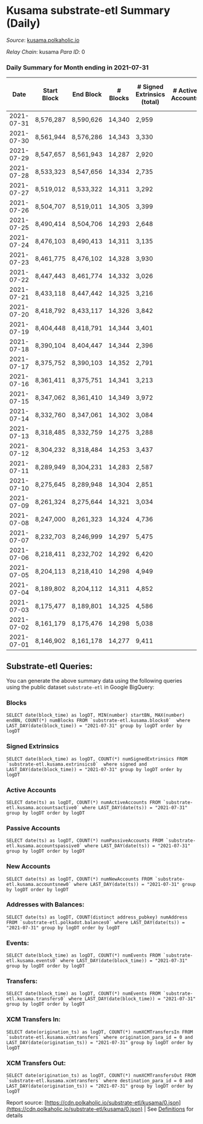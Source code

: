 # Kusama substrate-etl Summary (Daily)

_Source_: [kusama.polkaholic.io](https://kusama.polkaholic.io)

*Relay Chain*: kusama
*Para ID*: 0



### Daily Summary for Month ending in 2021-07-31


| Date | Start Block | End Block | # Blocks | # Signed Extrinsics (total) | # Active Accounts | # Passive | # New | # Addresses with Balances | # Events | # Transfers | # XCM Transfers In | # XCM Transfers Out | Issues | 
| ---- | ----------- | --------- | -------- | --------------------------- | ----------------- | --------- | ----- | ------------------------- | -------- | ----------- | ------------------ | ------------------- | ------ |
| 2021-07-31 | 8,576,287 | 8,590,626 | 14,340 | 2,959 |  |  |  | 136,351 | 180,937 | 1,311 ($15,834,884.90) | 80 ($1,039,623.19) |   |  |
| 2021-07-30 | 8,561,944 | 8,576,286 | 14,343 | 3,330 |  |  |  |  | 187,238 | 1,402 ($10,769,962.48) | 92 ($1,063,865.14) |   |  |
| 2021-07-29 | 8,547,657 | 8,561,943 | 14,287 | 2,920 |  |  |  |  | 180,918 | 1,179 ($11,613,266.62) | 77 ($578,157.98) |   |  |
| 2021-07-28 | 8,533,323 | 8,547,656 | 14,334 | 2,735 |  |  |  |  | 175,856 | 1,144 ($8,796,648.41) | 74 ($128,827.51) |   |  |
| 2021-07-27 | 8,519,012 | 8,533,322 | 14,311 | 3,292 |  |  |  |  | 177,972 | 1,336 ($36,199,070.40) | 42 ($149,097.56) |   |  |
| 2021-07-26 | 8,504,707 | 8,519,011 | 14,305 | 3,399 |  |  |  |  | 183,105 | 1,496 ($20,268,663.18) | 57 ($274,497.00) |   |  |
| 2021-07-25 | 8,490,414 | 8,504,706 | 14,293 | 2,648 |  |  |  |  | 181,324 | 1,078 ($5,806,083.87) | 23 ($678,641.01) |   |  |
| 2021-07-24 | 8,476,103 | 8,490,413 | 14,311 | 3,135 |  |  |  |  | 175,274 | 1,360 ($40,121,994.88) | 83 ($1,037,252.62) |   |  |
| 2021-07-23 | 8,461,775 | 8,476,102 | 14,328 | 3,930 |  |  |  |  | 183,897 | 8,076 ($69,833,691.82) | 138 ($1,490,881.39) |   |  |
| 2021-07-22 | 8,447,443 | 8,461,774 | 14,332 | 3,026 |  |  |  |  | 176,647 | 1,266 ($7,201,140.19) | 17 ($66,163.97) |   |  |
| 2021-07-21 | 8,433,118 | 8,447,442 | 14,325 | 3,216 |  |  |  |  | 169,727 | 1,584 ($13,634,083.67) | 9 ($34,972.84) |   |  |
| 2021-07-20 | 8,418,792 | 8,433,117 | 14,326 | 3,842 |  |  |  |  | 177,135 | 2,097 ($17,137,281.27) | 12 ($25,160.59) |   |  |
| 2021-07-19 | 8,404,448 | 8,418,791 | 14,344 | 3,401 |  |  |  |  | 160,468 | 1,912 ($15,559,970.87) | 1 ($1,661.11) |   |  |
| 2021-07-18 | 8,390,104 | 8,404,447 | 14,344 | 2,396 |  |  |  |  | 156,712 | 1,198 ($4,216,025.06) |   |   |  |
| 2021-07-17 | 8,375,752 | 8,390,103 | 14,352 | 2,791 |  |  |  |  | 160,213 | 1,318 ($9,946,259.96) |   |   |  |
| 2021-07-16 | 8,361,411 | 8,375,751 | 14,341 | 3,213 |  |  |  |  | 160,461 | 1,614 ($30,005,134.34) | 3 ($34.82) |   |  |
| 2021-07-15 | 8,347,062 | 8,361,410 | 14,349 | 3,972 |  |  |  |  | 162,920 | 2,456 ($79,364,287.62) | 10 ($933.86) |   |  |
| 2021-07-14 | 8,332,760 | 8,347,061 | 14,302 | 3,084 |  |  |  |  | 169,796 | 1,437 ($35,541,021.32) | 12 ($1,251.37) |   |  |
| 2021-07-13 | 8,318,485 | 8,332,759 | 14,275 | 3,288 |  |  |  |  | 162,186 | 1,521 ($12,473,786.51) | 1 ($3.32) |   |  |
| 2021-07-12 | 8,304,232 | 8,318,484 | 14,253 | 3,437 |  |  |  |  | 159,209 | 1,838 ($19,291,378.98) |   |   |  |
| 2021-07-11 | 8,289,949 | 8,304,231 | 14,283 | 2,587 |  |  |  |  | 159,632 | 1,276 ($7,755,867.94) |   |   |  |
| 2021-07-10 | 8,275,645 | 8,289,948 | 14,304 | 2,851 |  |  |  |  | 148,749 | 1,117 ($5,028,424.84) |   |   |  |
| 2021-07-09 | 8,261,324 | 8,275,644 | 14,321 | 3,034 |  |  |  |  | 143,217 | 1,595 ($14,416,407.25) |   |   |  |
| 2021-07-08 | 8,247,000 | 8,261,323 | 14,324 | 4,736 |  |  |  |  | 161,325 | 2,715 ($61,972,299.28) |   |   |  |
| 2021-07-07 | 8,232,703 | 8,246,999 | 14,297 | 5,475 |  |  |  |  | 163,158 | 3,279 ($30,454,604.57) |   |   |  |
| 2021-07-06 | 8,218,411 | 8,232,702 | 14,292 | 6,420 |  |  |  |  | 164,565 | 3,311 ($50,872,278.99) |   |   |  |
| 2021-07-05 | 8,204,113 | 8,218,410 | 14,298 | 4,949 |  |  |  |  | 150,178 | 2,360 ($18,755,125.25) |   |   |  |
| 2021-07-04 | 8,189,802 | 8,204,112 | 14,311 | 4,852 |  |  |  |  | 149,135 | 1,957 ($9,915,295.65) |   |   |  |
| 2021-07-03 | 8,175,477 | 8,189,801 | 14,325 | 4,586 |  |  |  |  | 144,956 | 1,731 ($9,658,902.98) |   |   |  |
| 2021-07-02 | 8,161,179 | 8,175,476 | 14,298 | 5,038 |  |  |  |  | 147,311 | 2,028 ($13,312,447.24) |   |   |  |
| 2021-07-01 | 8,146,902 | 8,161,178 | 14,277 | 9,411 |  |  |  |  | 175,464 | 2,540 ($113,220,885.39) | 4 ($69.78) |   |  |

## Substrate-etl Queries:
You can generate the above summary data using the following queries using the public dataset `substrate-etl` in Google BigQuery:


### Blocks
```
SELECT date(block_time) as logDT, MIN(number) startBN, MAX(number) endBN, COUNT(*) numBlocks FROM `substrate-etl.kusama.blocks0`  where LAST_DAY(date(block_time)) = "2021-07-31" group by logDT order by logDT
```


### Signed Extrinsics
```
SELECT date(block_time) as logDT, COUNT(*) numSignedExtrinsics FROM `substrate-etl.kusama.extrinsics0`  where signed and LAST_DAY(date(block_time)) = "2021-07-31" group by logDT order by logDT
```


### Active Accounts
```
SELECT date(ts) as logDT, COUNT(*) numActiveAccounts FROM `substrate-etl.kusama.accountsactive0` where LAST_DAY(date(ts)) = "2021-07-31" group by logDT order by logDT
```


### Passive Accounts
```
SELECT date(ts) as logDT, COUNT(*) numPassiveAccounts FROM `substrate-etl.kusama.accountspassive0` where LAST_DAY(date(ts)) = "2021-07-31" group by logDT order by logDT
```


### New Accounts
```
SELECT date(ts) as logDT, COUNT(*) numNewAccounts FROM `substrate-etl.kusama.accountsnew0` where LAST_DAY(date(ts)) = "2021-07-31" group by logDT order by logDT
```


### Addresses with Balances:
```
SELECT date(ts) as logDT, COUNT(distinct address_pubkey) numAddress FROM `substrate-etl.polkadot.balances0` where LAST_DAY(date(ts)) = "2021-07-31" group by logDT order by logDT
```


### Events:
```
SELECT date(block_time) as logDT, COUNT(*) numEvents FROM `substrate-etl.kusama.events0` where LAST_DAY(date(block_time)) = "2021-07-31" group by logDT order by logDT
```


### Transfers:
```
SELECT date(block_time) as logDT, COUNT(*) numEvents FROM `substrate-etl.kusama.transfers0` where LAST_DAY(date(block_time)) = "2021-07-31" group by logDT order by logDT
```


### XCM Transfers In:
```
SELECT date(origination_ts) as logDT, COUNT(*) numXCMTransfersIn FROM `substrate-etl.kusama.xcmtransfers` where origination_para_id = 0 and LAST_DAY(date(origination_ts)) = "2021-07-31" group by logDT order by logDT
```


### XCM Transfers Out:
```
SELECT date(origination_ts) as logDT, COUNT(*) numXCMTransfersOut FROM `substrate-etl.kusama.xcmtransfers` where destination_para_id = 0 and LAST_DAY(date(origination_ts)) = "2021-07-31" group by logDT order by logDT
```



Report source: [https://cdn.polkaholic.io/substrate-etl/kusama/0.json](https://cdn.polkaholic.io/substrate-etl/kusama/0.json) | See [Definitions](/DEFINITIONS.md) for details
